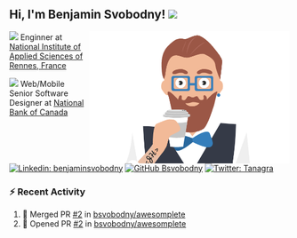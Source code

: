 <h2> Hi, I'm Benjamin Svobodny! <img src="https://media.giphy.com/media/qgQUggAC3Pfv687qPC/giphy.gif" width="100px"></h2>
<img align='right' src="https://raw.githubusercontent.com/bsvobodny/bsvobodny/main/profile.png" width="360">
<p>
  <img src="https://media.giphy.com/media/ixN1f5UlViepnCjHkn/giphy.gif" width="30">&nbsp;Enginner at <a href="https://www.insa-rennes.fr/graduate-school-of-engineering.html">National Institute of Applied Sciences of Rennes, France</a>
</p>
<p>
  <img src="https://media.giphy.com/media/KJmbSTSyIzetubNgJ5/giphy.gif" width="30">&nbsp;Web/Mobile Senior Software Designer at <a href="https://www.nbc.ca/">National Bank of Canada</a>
</p>


[![Linkedin: benjaminsvobodny](https://img.shields.io/badge/-benjaminsvobodny-blue?style=flat-square&logo=Linkedin&logoColor=white&link=https://www.linkedin.com/in/benjaminsvobodny/)](https://www.linkedin.com/in/benjaminsvobodny/)
[![GitHub Bsvobodny](https://img.shields.io/github/followers/bsvobodny?label=follow&style=social)](https://github.com/bsvobodny)
[![Twitter: Tanagra](https://img.shields.io/twitter/follow/Tanagra?style=social)](https://twitter.com/Tanagra)

<!--
```javascript
const bsvobodny = {
    pronouns: "He" | "Him",
    code: ["Javascript", "TypeScript", "PHP"],
    askMeAbout: ["web dev", "tech", "app dev", "home automation", "photography", "scuba diving"],
    technologies: {
        frontEnd: {
            js: ["React", "Node", "Express"],
        },
        mobileApp: {
            native: ["React Native"]
        },
        devOps: ["AWS", "Docker🐳", "Route53", "Nginx"],
        databases: ["MySql", "sqlite", "mongoDB"]
    },
    architecture: ["Serverless Architecture", "Single page applications"],
    currentFocus: "Building better experiences for all",
    funFact: "There are two ways to write error-free programs; only the third one works"
};
```

-->

### :zap: Recent Activity

<!--START_SECTION:activity-->
1. 🎉 Merged PR [#2](https://github.com/bsvobodny/awesomplete/pull/2) in [bsvobodny/awesomplete](https://github.com/bsvobodny/awesomplete)
2. 💪 Opened PR [#2](https://github.com/bsvobodny/awesomplete/pull/2) in [bsvobodny/awesomplete](https://github.com/bsvobodny/awesomplete)
<!--END_SECTION:activity-->

<!--START_SECTION:waka-->
<!--END_SECTION:waka-->

<!--
**bsvobodny/bsvobodny** is a ✨ _special_ ✨ repository because its `README.md` (this file) appears on your GitHub profile.

Here are some ideas to get you started:

- 🔭 I’m currently working on ...
- 🌱 I’m currently learning ...
- 👯 I’m looking to collaborate on ...
- 🤔 I’m looking for help with ...
- 💬 Ask me about ...
- 📫 How to reach me: ...
- 😄 Pronouns: ...
- ⚡ Fun fact: ...
-->
